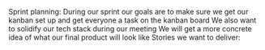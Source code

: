 Sprint planning:
During our sprint our goals are to make sure we get our kanban set up and get everyone a task on the kanban board
We also want to solidify our tech stack during our meeting
We will get a more concrete idea of what our final product will look like
Stories we want to deliver:

